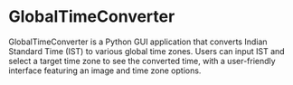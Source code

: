 # GlobalTimeConverter
GlobalTimeConverter is a Python GUI application that converts Indian Standard Time (IST) to various global time zones. Users can input IST and select a target time zone to see the converted time, with a user-friendly interface featuring an image and time zone options.
